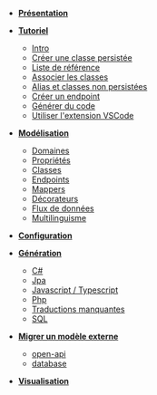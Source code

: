 - **[Présentation](/)**

- **[Tutoriel](/getting-started/00_getting_started.md)**

  - [Intro](/getting-started/01_intro.md)
  - [Créer une classe persistée](/getting-started/02_classe_persistee.md)
  - [Liste de référence](/getting-started/03_liste_ref.md)
  - [Associer les classes](/getting-started/04_association.md)
  - [Alias et classes non persistées](/getting-started/05_dto.md)
  - [Créer un endpoint](/getting-started/06_endpoint.md)
  - [Générer du code](/getting-started/07_generation.md)
  - [Utiliser l'extension VSCode](/getting-started/08_vscode.md)

- **[Modélisation](/model.md)**

  - [Domaines](/model/domains.md)
  - [Propriétés](/model/properties.md)
  - [Classes](/model/classes.md)
  - [Endpoints](/model/endpoints.md)
  - [Mappers](/model/mappers.md)
  - [Décorateurs](/model/decorators.md)
  - [Flux de données](/model/dataFlows.md)
  - [Multilinguisme](/model/i18n.md)

- **[Configuration](/configuration.md)**

- **[Génération](/generator.md)**

  - [C#](/generator/csharp.md)
  - [Jpa](/generator/jpa.md)
  - [Javascript / Typescript](/generator/js.md)
  - [Php](/generator/php.md)
  - [Traductions manquantes](/generator/translation.md)
  - [SQL](/generator/sql.md)

- **[Migrer un modèle externe](/tmdgen.md)**

  - [open-api](/tmdgen/openapi.md)
  - [database](/tmdgen/database.md)

- **[Visualisation](/ui.md)**
